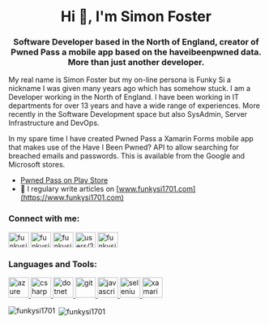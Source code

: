 <h1 align="center">Hi 👋, I'm Simon Foster</h1>
<h3 align="center">Software Developer based in the North of England, creator of Pwned Pass a mobile app based on the haveibeenpwned data. More than just another developer.</h3>

My real name is Simon Foster but my on-line persona is Funky Si a nickname I was given many years ago which has somehow stuck. I am a Developer working in the North of England. I have been working in IT departments for over 13 years and have a wide range of experiences. More recently in the Software Development space but also SysAdmin, Server Infrastructure and DevOps.

In my spare time I have created Pwned Pass a Xamarin Forms mobile app that makes use of the Have I Been Pwned? API to allow searching for breached emails and passwords. This is available from the Google and Microsoft stores.

- [Pwned Pass on Play Store](https://play.google.com/store/apps/details?id=pwnedpasswords.pwnedpasswords)
- 📝 I regulary write articles on [www.funkysi1701.com](https://www.funkysi1701.com)

<p align="left">
<h3 align="left">Connect with me:</h3>
<a href="https://dev.to/funkysi1701" target="blank"><img align="center" src="https://cdn.jsdelivr.net/npm/simple-icons@3.0.1/icons/dev-dot-to.svg" alt="funkysi1701" height="30" width="40" /></a>
<a href="https://twitter.com/funkysi1701" target="blank"><img align="center" src="https://cdn.jsdelivr.net/npm/simple-icons@3.0.1/icons/twitter.svg" alt="funkysi1701" height="30" width="40" /></a>
<a href="https://linkedin.com/in/funkysi1701" target="blank"><img align="center" src="https://cdn.jsdelivr.net/npm/simple-icons@3.0.1/icons/linkedin.svg" alt="funkysi1701" height="30" width="40" /></a>
<a href="https://stackoverflow.com/users/26111/simon-foster" target="blank"><img align="center" src="https://cdn.jsdelivr.net/npm/simple-icons@3.0.1/icons/stackoverflow.svg" alt="users/26111/simon-foster" height="30" width="40" /></a>
<a href="https://fb.com/funkysi1701" target="blank"><img align="center" src="https://cdn.jsdelivr.net/npm/simple-icons@3.0.1/icons/facebook.svg" alt="funkysi1701" height="30" width="40" /></a>
</p>

<h3 align="left">Languages and Tools:</h3>
<p align="left"> <a href="https://azure.microsoft.com/en-in/" target="_blank"> <img src="https://www.vectorlogo.zone/logos/microsoft_azure/microsoft_azure-icon.svg" alt="azure" width="40" height="40"/> </a> <a href="https://www.w3schools.com/cs/" target="_blank"> <img src="https://devicons.github.io/devicon/devicon.git/icons/csharp/csharp-original.svg" alt="csharp" width="40" height="40"/> </a> <a href="https://dotnet.microsoft.com/" target="_blank"> <img src="https://devicons.github.io/devicon/devicon.git/icons/dot-net/dot-net-original-wordmark.svg" alt="dotnet" width="40" height="40"/> </a> <a href="https://git-scm.com/" target="_blank"> <img src="https://www.vectorlogo.zone/logos/git-scm/git-scm-icon.svg" alt="git" width="40" height="40"/> </a> <a href="https://developer.mozilla.org/en-US/docs/Web/JavaScript" target="_blank"> <img src="https://devicons.github.io/devicon/devicon.git/icons/javascript/javascript-original.svg" alt="javascript" width="40" height="40"/> </a> <a href="https://www.selenium.dev" target="_blank"> <img src="https://raw.githubusercontent.com/detain/svg-logos/780f25886640cef088af994181646db2f6b1a3f8/svg/selenium-logo.svg" alt="selenium" width="40" height="40"/> </a> <a href="https://dotnet.microsoft.com/apps/xamarin" target="_blank"> <img src="https://raw.githubusercontent.com/detain/svg-logos/780f25886640cef088af994181646db2f6b1a3f8/svg/xamarin.svg" alt="xamarin" width="40" height="40"/> </a> </p>

<p><img align="left" src="https://github-readme-stats.vercel.app/api/top-langs/?username=funkysi1701&layout=compact" alt="funkysi1701" /></p>

<p>&nbsp;<img align="center" src="https://github-readme-stats.vercel.app/api?username=funkysi1701&show_icons=true" alt="funkysi1701" /></p>
